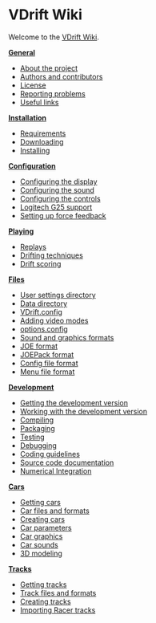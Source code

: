**VDrift Wiki**
===============

Welcome to the [VDrift Wiki](Project:About.md).

**[General](:Category:General.md)**

-   [About the project](About_the_project.md)
-   [Authors and contributors](Authors_and_contributors.md)
-   [License](License.md)
-   [Reporting problems](Reporting_problems.md)
-   [Useful links](Useful_links.md)

**[Installation](:Category:Installation.md)**

-   [Requirements](Requirements.md)
-   [Downloading](Downloading.md)
-   [Installing](Installing.md)

**[Configuration](:Category:Configuration.md)**

-   [Configuring the display](Configuring_the_display.md)
-   [Configuring the sound](Configuring_the_sound.md)
-   [Configuring the controls](Configuring_the_controls.md)
-   [Logitech G25 support](Logitech_G25_support.md)
-   [Setting up force feedback](Setting_up_force_feedback.md)

**[Playing](:Category:Playing.md)**

-   [Replays](Replays.md)
-   [Drifting techniques](Drifting_techniques.md)
-   [Drift scoring](Drift_scoring.md)

**[Files](:Category:Files.md)**

-   [User settings directory](User_settings_directory.md)
-   [Data directory](Data_directory.md)
-   [VDrift.config](VDrift_config.md)
-   [Adding video modes](Adding_video_modes.md)
-   [options.config](Options_config.md)
-   [Sound and graphics formats](Sound_and_graphics_formats.md)
-   [JOE format](JOE_format.md)
-   [JOEPack format](JOEPack_format.md)
-   [Config file format](Config_file_format.md)
-   [Menu file format](Menu_system.md)

**[Development](:Category:Development.md)**

-   [Getting the development version](Getting_the_development_version.md)
-   [Working with the development version](Working_with_the_development_version.md)
-   [Compiling](Compiling.md)
-   [Packaging](Packaging.md)
-   [Testing](Testing.md)
-   [Debugging](Debugging.md)
-   [Coding guidelines](Coding_guidelines.md)
-   [Source code documentation](Source_code_documentation.md)
-   [Numerical Integration](Numerical_Integration.md)

**[Cars](:Category:Cars.md)**

-   [Getting cars](Getting_cars.md)
-   [Car files and formats](Car_files_and_formats.md)
-   [Creating cars](Creating_cars.md)
-   [Car parameters](Car_parameters.md)
-   [Car graphics](Car_graphics.md)
-   [Car sounds](Car_sounds.md)
-   [3D modeling](3D_modeling.md)

**[Tracks](:Category:Tracks.md)**

-   [Getting tracks](Getting_tracks.md)
-   [Track files and formats](Track_files_and_formats.md)
-   [Creating tracks](Creating_tracks.md)
-   [Importing Racer tracks](Importing_Racer_tracks.md)
